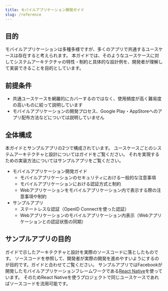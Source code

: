 ```yaml
---
title: モバイルアプリケーション開発ガイド
slug: /reference
---
```


## 目的

モバイルアプリケーションは多種多様ですが、多くのアプリで共通するユースケースは存在すると考えられます。
本ガイドでは、そのようなユースケースに対してシステムアーキテクチャの特性・制約と具体的な設計例を、開発者が理解して実装できることを目的としています。

## 前提条件

- 共通ユースケースを網羅的にカバーするのではなく、使用頻度が高く難易度の高いものに絞って説明しています
- モバイルアプリケーションの開発プロセス、Google Play・AppStoreへのアプリ配布方法などについては説明していません

## 全体構成

本ガイドとサンプルアプリの2つで構成されています。
ユースケースごとのシステムアーキテクチャと設計についてはガイドをご覧ください。
それを実現するための実装方法についてはサンプルアプリをご覧ください。

- モバイルアプリケーション開発ガイド
  - モバイルアプリケーションのセキュリティにおける一般的な注意事項
  - モバイルアプリケーションにおける認証方式と制約
  - Webアプリケーションをモバイルアプリケーション内で表示する際の注意事項や制約
- サンプルアプリ
  - ステートレスな認証（OpenID Connectを使った認証）
  - Webアプリケーションのモバイルアプリケーション内表示（Webアプリケーションとの認証状態の同期）

## サンプルアプリの目的

ガイドで示したアーキテクチャと設計を実際のソースコードに落としたものです。
ソースコードを参照して、開発者が実際の開発を進めやすいようにするのが目的です。ガイドと合わせてご覧ください。
サンプルアプリではFacebookが開発したモバイルアプリケーションフレームワークである[React Native](https://reactnative.dev/)を使っています。
そのためReact Nativeを使うプロジェクトで同じユースケースであればソースコードを流用可能です。

